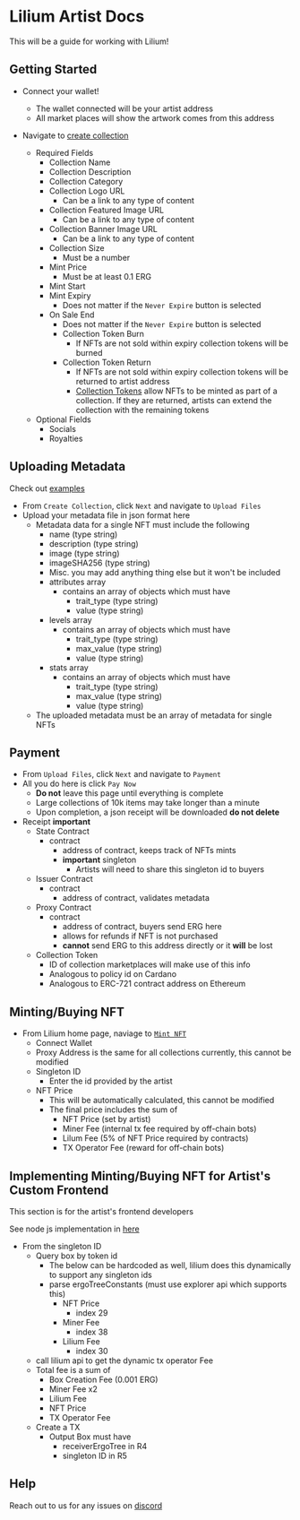 
# Lilium Artist Docs

This will be a guide for working with Lilium!


## Getting Started

- Connect your wallet!
    - The wallet connected will be your artist address
    - All market places will show the artwork comes from this address
    
- Navigate to [create collection](https://liliium-fe.vercel.app/create-collection)
    - Required Fields
        - Collection Name
        - Collection Description
        - Collection Category
        - Collection Logo URL
            - Can be a link to any type of content
        - Collection Featured Image URL
            - Can be a link to any type of content
        - Collection Banner Image URL
            - Can be a link to any type of content
        - Collection Size
            - Must be a number
        - Mint Price
            - Must be at least 0.1 ERG
        - Mint Start
        - Mint Expiry
            - Does not matter if the `Never Expire` button is selected
        - On Sale End
            - Does not matter if the `Never Expire` button is selected
            - Collection Token Burn
                - If NFTs are not sold within expiry collection tokens will be burned
            - Collection Token Return
                - If NFTs are not sold within expiry collection tokens will be returned to artist address
                - [Collection Tokens](https://github.com/ergoplatform/eips/blob/master/eip-0034.md) allow NFTs to be minted as part of a collection. If they are returned, artists can extend the collection with the remaining tokens
    - Optional Fields
        - Socials
        - Royalties


## Uploading Metadata

Check out [examples](/metadata-examples)

- From `Create Collection`, click `Next` and navigate to `Upload Files`
- Upload your metadata file in json format here
    - Metadata data for a single NFT must include the following
        - name (type string)
        - description (type string)
        - image (type string)
        - imageSHA256 (type string)
        - Misc. you may add anything thing else but it won't be included 
        - attributes array
            - contains an array of objects which must have
                - trait_type (type string)
                - value (type string)
        - levels array 
            -  contains an array of objects which must have
                - trait_type (type string)
                - max_value (type string)
                - value (type string)
        - stats array
            -  contains an array of objects which must have
                - trait_type (type string)
                - max_value (type string)
                - value (type string)
    - The uploaded metadata must be an array of metadata for single NFTs


## Payment

- From `Upload Files`, click `Next` and navigate to `Payment`
- All you do here is click `Pay Now`
    - **Do not** leave this page until everything is complete
    - Large collections of 10k items may take longer than a minute
    - Upon completion, a json receipt will be downloaded **do not delete**
- Receipt **important**
    - State Contract
        - contract
            - address of contract, keeps track of NFTs mints
            - **important** singleton
                - Artists will need to share this singleton id to buyers
    - Issuer Contract
        - contract 
            - address of contract, validates metadata
    - Proxy Contract
        - contract
            - address of contract, buyers send ERG here
            - allows for refunds if NFT is not purchased
            - **cannot** send ERG to this address directly or it **will** be lost
    - Collection Token
        - ID of collection marketplaces will make use of this info
        - Analogous to policy id on Cardano
        - Analogous to ERC-721 contract address on Ethereum


## Minting/Buying NFT

- From Lilium home page, naviage to [`Mint NFT`](https://liliium-fe.vercel.app/pay)
    - Connect Wallet
    - Proxy Address is the same for all collections currently, this cannot be modified
    - Singleton ID
        - Enter the id provided by the artist
    - NFT Price
        - This will be automatically calculated, this cannot be modified
        - The final price includes the sum of
            - NFT Price (set by artist)
            - Miner Fee (internal tx fee required by off-chain bots)
            - Lilum Fee (5% of NFT Price required by contracts)
            - TX Operator Fee (reward for off-chain bots)

## Implementing Minting/Buying NFT for Artist's Custom Frontend

This section is for the artist's frontend developers

See node js implementation in [here](/frontend-impl/frontend-payment.js)

- From the singleton ID
    - Query box by token id 
        - The below can be hardcoded as well, lilium does this dynamically to support any singleton ids
        - parse ergoTreeConstants (must use explorer api which supports this)
            - NFT Price
                - index 29
            - Miner Fee
                - index 38
            - Lilium Fee
                - index 30
    - call lilium api to get the dynamic tx operator Fee
    - Total fee is a sum of 
        - Box Creation Fee (0.001 ERG)
        - Miner Fee x2
        - Lilium Fee
        - NFT Price
        - TX Operator Fee
    - Create a TX
        - Output Box must have
            - receiverErgoTree in R4
            - singleton ID in R5




## Help

Reach out to us for any issues on [discord](https://discord.gg/24rFZWqKY3)

